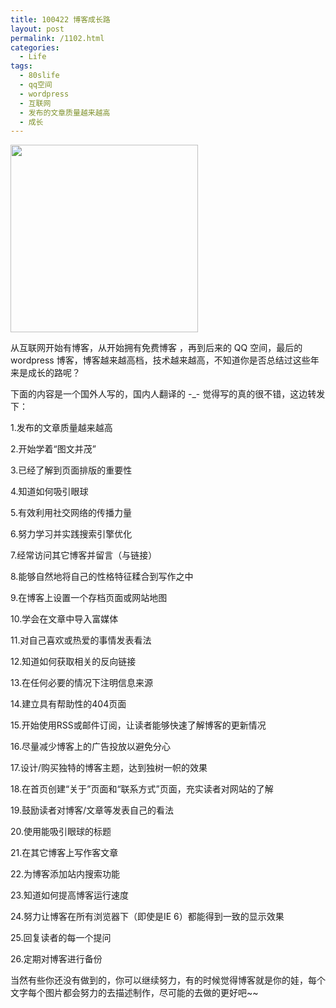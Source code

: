 ```yaml
---
title: 100422 博客成长路
layout: post
permalink: /1102.html
categories:
  - Life
tags:
  - 80slife
  - qq空间
  - wordpress
  - 互联网
  - 发布的文章质量越来越高
  - 成长
---
```

<img title="wordpres" src="http://www.80aj.com/wp-content/uploads/2010/04/wordpres-300x300.jpg" alt="" width="300" height="300" />

从互联网开始有博客，从开始拥有免费博客 ，再到后来的 QQ 空间，最后的 wordpress 博客，博客越来越高档，技术越来越高，不知道你是否总结过这些年来是成长的路呢？

下面的内容是一个国外人写的，国内人翻译的 -_- 觉得写的真的很不错，这边转发下：

1.发布的文章质量越来越高

2.开始学着“图文并茂”

3.已经了解到页面排版的重要性

4.知道如何吸引眼球

5.有效利用社交网络的传播力量

6.努力学习并实践搜索引擎优化

7.经常访问其它博客并留言（与链接）

8.能够自然地将自己的性格特征糅合到写作之中

9.在博客上设置一个存档页面或网站地图

10.学会在文章中导入富媒体

11.对自己喜欢或热爱的事情发表看法

12.知道如何获取相关的反向链接

13.在任何必要的情况下注明信息来源

14.建立具有帮助性的404页面

15.开始使用RSS或邮件订阅，让读者能够快速了解博客的更新情况

16.尽量减少博客上的广告投放以避免分心

17.设计/购买独特的博客主题，达到独树一帜的效果

18.在首页创建“关于”页面和“联系方式”页面，充实读者对网站的了解

19.鼓励读者对博客/文章等发表自己的看法

20.使用能吸引眼球的标题

21.在其它博客上写作客文章

22.为博客添加站内搜索功能

23.知道如何提高博客运行速度

24.努力让博客在所有浏览器下（即使是IE 6）都能得到一致的显示效果

25.回复读者的每一个提问

26.定期对博客进行备份

当然有些你还没有做到的，你可以继续努力，有的时候觉得博客就是你的娃，每个文字每个图片都会努力的去描述制作，尽可能的去做的更好吧~~